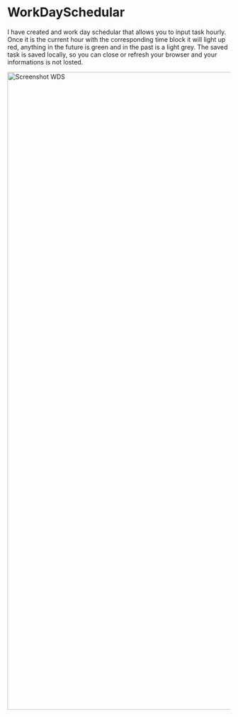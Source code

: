 # WorkDaySchedular

I have created and work day schedular that allows you
to  input task hourly. Once it is the current hour with the corresponding time block it will light up red, anything in the future is green and in the past is a light grey. The saved task is saved locally, so you can close or refresh your browser and your informations is not losted.

 <img width="1440" alt="Screenshot WDS" src="https://user-images.githubusercontent.com/91636730/144717989-222b49d6-8c3b-4ca1-9503-f3960ccd24f4.png">
